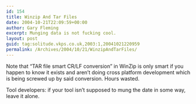 ```yaml
---
id: 154
title: Winzip And Tar Files
date: 2004-10-21T22:09:59+00:00
author: Gary Fleming
excerpt: Munging data is not fucking cool.
layout: post
guid: tag:solitude.vkps.co.uk,2003:1,20041021220959
permalink: /Archives/2004/10/21/WinzipAndTarFiles/
---
```

Note that &#8220;TAR file smart CR/LF conversion&#8221; in WinZip is only smart if you happen to know it exists and aren&#8217;t doing cross platform development which is being screwed up by said conversion. Hours wasted.

Tool developers: if your tool isn&#8217;t supposed to mung the date in some way, leave it alone.